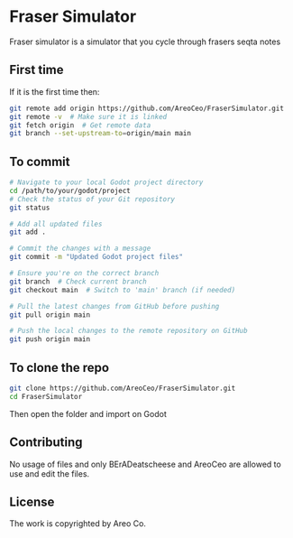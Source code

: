 # Fraser Simulator

Fraser simulator is a simulator that you cycle through frasers seqta notes

## First time
If it is the first time then:
``` bash
git remote add origin https://github.com/AreoCeo/FraserSimulator.git
git remote -v  # Make sure it is linked
git fetch origin  # Get remote data
git branch --set-upstream-to=origin/main main
```
## To commit
```bash
# Navigate to your local Godot project directory
cd /path/to/your/godot/project
# Check the status of your Git repository
git status

# Add all updated files
git add .

# Commit the changes with a message
git commit -m "Updated Godot project files"

# Ensure you're on the correct branch
git branch  # Check current branch
git checkout main  # Switch to 'main' branch (if needed)

# Pull the latest changes from GitHub before pushing
git pull origin main

# Push the local changes to the remote repository on GitHub
git push origin main
```

## To clone the repo
``` bash
git clone https://github.com/AreoCeo/FraserSimulator.git
cd FraserSimulator
```
Then open the folder and import on Godot

## Contributing

No usage of files and only BErADeatscheese and AreoCeo are allowed to use and edit the files.
## License

The work is copyrighted by Areo Co.
